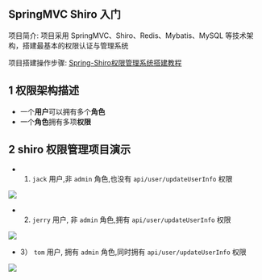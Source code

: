 ## SpringMVC Shiro 入门  

项目简介: 项目采用 SpringMVC、Shiro、Redis、Mybatis、MySQL 等技术架构，搭建最基本的权限认证与管理系统  

项目搭建操作步骤: [Spring-Shiro权限管理系统搭建教程](doc/Spring-Shiro权限管理系统搭建教程.md)  

## 1 权限架构描述

- 一个**用户**可以拥有多个**角色**  
- 一个**角色**拥有多项**权限**  



## 2 shiro 权限管理项目演示

- 1) `jack` 用户,非 `admin` 角色,也没有 `api/user/updateUserInfo` 权限  

<img src="D:/develop/repository/git/shiro/doc/img/shiro-1-3-shiroDemo-jack.gif" />

- 2) `jerry` 用户, 非 `admin` 角色,拥有 `api/user/updateUserInfo` 权限  

<img src="D:/develop/repository/git/shiro/doc/img/shiro-1-4-shiroDemo-jerry.gif" />

- 3） `tom` 用户, 拥有 `admin` 角色,同时拥有 `api/user/updateUserInfo` 权限  

<img src="D:/develop/repository/git/shiro/doc/img/shiro-1-5-shiroDemo-tom.gif" />





